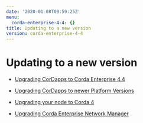 ```yaml
---
date: '2020-01-08T09:59:25Z'
menu:
  corda-enterprise-4-4: {}
title: Updating to a new version
version: corda-enterprise-4-4
---
```



# Updating to a new version


* [Upgrading CorDapps to Corda Enterprise 4.4](app-upgrade-notes-enterprise.md)

* [Upgrading CorDapps to newer Platform Versions](app-upgrade-notes.md)

* [Upgrading your node to Corda 4](node-upgrade-notes.md)

* [Upgrading Corda Enterprise Network Manager](cenm-upgrade-notes.md)



